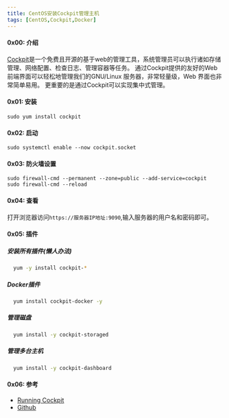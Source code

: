 ```yaml
---
title: CentOS安装Cockpit管理主机
tags: [CentOS,Cockpit,Docker]
---
```


#### 0x00: 介绍
[Cockpit](https://cockpit-project.org/)是一个免费且开源的基于web的管理工具，系统管理员可以执行诸如存储管理、网络配置、检查日志、管理容器等任务。 通过Cockpit提供的友好的Web 前端界面可以轻松地管理我们的GNU/Linux 服务器，非常轻量级，Web 界面也非常简单易用。 更重要的是通过Cockpit可以实现集中式管理。
#### 0x01: 安装
  ``` bsah
  sudo yum install cockpit
  ```
#### 0x02: 启动
  ``` bsah
  sudo systemctl enable --now cockpit.socket
  ```
#### 0x03: 防火墙设置
  ``` bsah
  sudo firewall-cmd --permanent --zone=public --add-service=cockpit
  sudo firewall-cmd --reload
  ```
#### 0x04: 查看
打开浏览器访问`https://服务器IP地址:9090`,输入服务器的用户名和密码即可。

#### 0x05: 插件
##### 安装所有插件(懒人办法)
``` bash
  yum -y install cockpit-*
```
##### Docker插件
``` bash
  yum install cockpit-docker -y
```
##### 管理磁盘
``` bash
  yum install -y cockpit-storaged
```
##### 管理多台主机
``` bash
  yum install -y cockpit-dashboard
```
#### 0x06: 参考
- [Running Cockpit](https://cockpit-project.org/running.html)
- [Github](https://github.com/cockpit-project/cockpit)